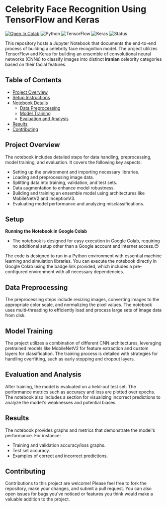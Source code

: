 # Celebrity Face Recognition Using TensorFlow and Keras

[![Open In Colab](https://colab.research.google.com/assets/colab-badge.svg)](https://colab.research.google.com/drive/1egf7l4c_riqb2pxKrEM3nz9kksP3ljyB?usp=sharing)
![Python](https://img.shields.io/badge/Python-3.8-blue)
![TensorFlow](https://img.shields.io/badge/TensorFlow-2.4-brightgreen)
![Keras](https://img.shields.io/badge/Keras-2.4.3-red)
![Status](https://img.shields.io/badge/status-active-green)

This repository hosts a Jupyter Notebook that documents the end-to-end process of building a celebrity face recognition model. The project utilizes TensorFlow and Keras for building an ensemble of convolutional neural networks (CNNs) to classify images into distinct **iranian** celebrity categories based on their facial features.

## Table of Contents
- [Project Overview](#project-overview)
- [Setup Instructions](#setup-instructions)
- [Notebook Details](#notebook-details)
  - [Data Preprocessing](#data-preprocessing)
  - [Model Training](#model-training)
  - [Evaluation and Analysis](#evaluation-and-analysis)
- [Results](#results)
- [Contributing](#contributing)

## Project Overview

The notebook includes detailed steps for data handling, preprocessing, model training, and evaluation. It covers the following key aspects:
- Setting up the environment and importing necessary libraries.
- Loading and preprocessing image data.
- Splitting data into training, validation, and test sets.
- Data augmentation to enhance model robustness.
- Building and training an ensemble model using architectures like MobileNetV2 and InceptionV3.
- Evaluating model performance and analyzing misclassifications.

## Setup

**Running the Notebook in Google Colab**
- The notebook is designed for easy execution in Google Colab, requiring no additional setup other than a Google account and internet access.😊
  
The code is designed to run in a Python environment with essential machine learning and simulation libraries. You can execute the notebook directly in Google Colab using the badge link provided, which includes a pre-configured environment with all necessary dependencies.


## Data Preprocessing

The preprocessing steps include resizing images, converting images to the appropriate color scale, and normalizing the pixel values. The notebook uses multi-threading to efficiently load and process large sets of image data from disk.

## Model Training

The project utilizes a combination of different CNN architectures, leveraging pretrained models like MobileNetV2 for feature extraction and custom layers for classification. The training process is detailed with strategies for handling overfitting, such as early stopping and dropout layers.

## Evaluation and Analysis

After training, the model is evaluated on a held-out test set. The performance metrics such as accuracy and loss are plotted over epochs. The notebook also includes a section for visualizing incorrect predictions to analyze the model's weaknesses and potential biases.

## Results

The notebook provides graphs and metrics that demonstrate the model's performance. For instance:
- Training and validation accuracy/loss graphs.
- Test set accuracy.
- Examples of correct and incorrect predictions.

## Contributing

Contributions to this project are welcome! Please feel free to fork the repository, make your changes, and submit a pull request. You can also open issues for bugs you've noticed or features you think would make a valuable addition to the project.


